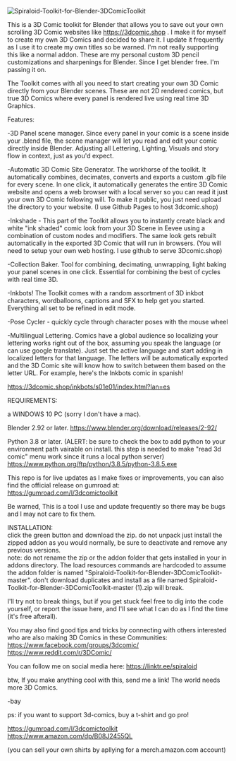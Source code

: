 ![Spiraloid-Toolkit-for-Blender-3DComicToolkit](https://github.com/spiraloid/Spiraloid-Toolkit-for-Blender-3DComicToolkit/blob/master/Resources/Reader/images/covers.jpg)

This is a 3D Comic toolkit for Blender that allows you to save out your own scrolling 3D Comic websites like https://3dcomic.shop .  I make it for myself to create my own 3D Comics and decided to share it.  I update it frequently as I use it to create my own titles so be warned.   I'm not really supporting this like a normal addon.  These are my personal custom 3D pencil customizations and sharpenings for Blender.  Since I get blender free.  I'm passing it on.   

The Toolkit comes with all you need to start creating your own 3D Comic directly from your Blender scenes.  These are not 2D rendered comics, but true 3D Comics where every panel is rendered live using real time 3D Graphics.  

Features:

-3D Panel scene manager.  Since every panel in your comic is a scene inside your .blend file, the scene manager will let you read and edit your comic directly inside Blender.   Adjusting all Lettering, Lighting, Visuals and story flow in context, just as you'd expect.

-Automatic 3D Comic Site Generator.   The workhorse of the toolkit.  It automatically combines, decimates, converts and exports a custom .glb file for every scene.  In one click, it automatically generates the entire 3D Comic website and opens a web browser with a local server so you can read it just your own 3D Comic following will.  To make it public, you just need upload the directory to your website.  (I use Github Pages to host 3dcomic.shop)

-Inkshade - This part of the Toolkit allows you to instantly create black and white "ink shaded" comic look from your 3D Scene in Eevee using a combination of custom nodes and modifiers.  The same look gets rebuilt automatically in the exported 3D Comic that will run in browsers.  (You will need to setup your own web hosting. I use github to serve 3Dcomic.shop)  

-Collection Baker.  Tool for combining, decimating, unwrapping, light baking your panel scenes in one click.  Essential for combining the best of cycles with real time 3D. 

-Inkbots! The Toolkit comes with a random assortment of 3D inkbot characters, wordballoons, captions and SFX to help get you started. Everything all set to be refined in edit mode.

-Pose Cycler - quickly cycle through character poses with the mouse wheel

-Multilingual Lettering.   Comics have a global audience so localizing your lettering works right out of the box, assuming you speak the language (or can use google translate).  Just set the active language and start adding in localized letters for that language.  The letters will be automatically exported and the 3D Comic site will know how to switch between them based on the letter URL.  For example, here's the Inkbots comic in spanish!

https://3dcomic.shop/inkbots/s01e01/index.html?lan=es

REQUIREMENTS:

a WINDOWS 10 PC (sorry I don't have a mac).

Blender 2.92 or later.
https://www.blender.org/download/releases/2-92/

Python 3.8 or later. 
(ALERT: be sure to check the box to add python to your environment path vairable on install.  this step is needed to make "read 3d comic" menu work since it runs a local python server)
https://www.python.org/ftp/python/3.8.5/python-3.8.5.exe

This repo is for live updates as I make fixes or improvements, you can also find the official release on gumroad at:
https://gumroad.com/l/3dcomictoolkit

Be warned, This is a tool I use and update frequently so there may be bugs and I may not care to fix them.   

INSTALLATION:  
click the green button and download the zip.   do not unpack just install the zipped addon as you would normally, be sure to deactivate and remove any previous versions.   
note: do not rename the zip or the addon folder that gets installed in your in addons directory. The load resources commands are hardcoded to assume the addon folder is named "Spiraloid-Toolkit-for-Blender-3DComicToolkit-master".  don't download duplicates and install as a file named Spiraloid-Toolkit-for-Blender-3DComicToolkit-master (1).zip will break.

I'll try not to break things, but if you get stuck feel free to dig into the code yourself, or report the issue here, and I'll see what I can do as I find the time  (it's free afterall).  

You may also find good tips and tricks by connecting with others interested who are also making 3D Comics in these Communities:
https://www.facebook.com/groups/3dcomic/
https://www.reddit.com/r/3DComic/

You can follow me on social media here:
https://linktr.ee/spiraloid

btw, If you make anything cool with this, send me a link!
The world needs more 3D Comics.  

-bay

ps: if you want to support 3d-comics, buy a t-shirt and go pro!

https://gumroad.com/l/3dcomictoolkit
https://www.amazon.com/dp/B08J2455QL

(you can sell your own shirts by apllying for a merch.amazon.com account)

